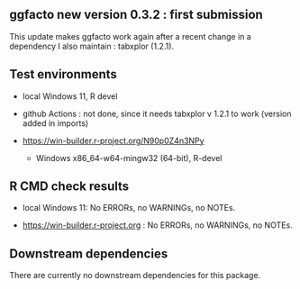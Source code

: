## ggfacto new version 0.3.2 : first submission 

This update makes ggfacto work again after a recent change in a dependency 
 I also maintain : tabxplor (1.2.1).


## Test environments
* local Windows 11, R devel

* github Actions : not done, since it needs tabxplor v 1.2.1 to work 
  (version added in imports)

* https://win-builder.r-project.org/N90p0Z4n3NPy
   - Windows x86_64-w64-mingw32 (64-bit), R-devel

## R CMD check results
* local Windows 11:
    No ERRORs, no WARNINGs, no NOTEs. 

* https://win-builder.r-project.org : 
    No ERRORs, no WARNINGs, no NOTEs. 


## Downstream dependencies
There are currently no downstream dependencies for this package.
